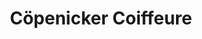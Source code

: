 ---
title: "Cöpenicker Coiffeure"
url: /berlin/coepenicker-coiffeure-wendenschlossstrasse/
shop: Kosmetik
---